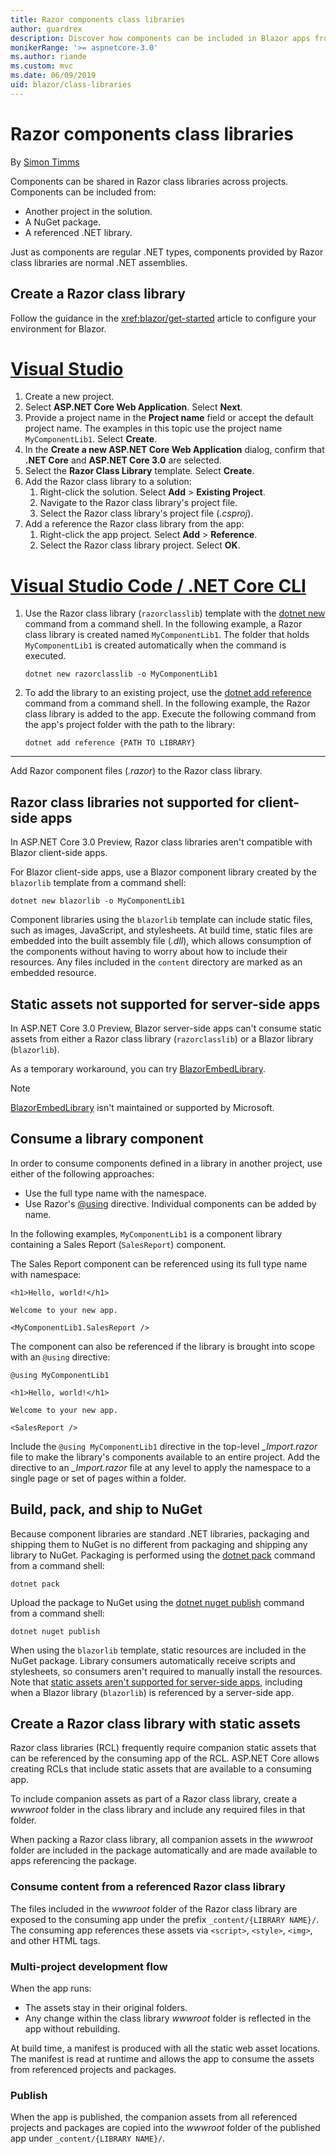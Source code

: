 ```yaml
---
title: Razor components class libraries
author: guardrex
description: Discover how components can be included in Blazor apps from an external component library.
monikerRange: '>= aspnetcore-3.0'
ms.author: riande
ms.custom: mvc
ms.date: 06/09/2019
uid: blazor/class-libraries
---
```

# Razor components class libraries

By [Simon Timms](https://github.com/stimms)

Components can be shared in Razor class libraries across projects. Components can be included from:

* Another project in the solution.
* A NuGet package.
* A referenced .NET library.

Just as components are regular .NET types, components provided by Razor class libraries are normal .NET assemblies.

## Create a Razor class library

Follow the guidance in the <xref:blazor/get-started> article to configure your environment for Blazor.

# [Visual Studio](#tab/visual-studio)

1. Create a new project.
1. Select **ASP.NET Core Web Application**. Select **Next**.
1. Provide a project name in the **Project name** field or accept the default project name. The examples in this topic use the project name `MyComponentLib1`. Select **Create**.
1. In the **Create a new ASP.NET Core Web Application** dialog, confirm that **.NET Core** and **ASP.NET Core 3.0** are selected.
1. Select the **Razor Class Library** template. Select **Create**.
1. Add the Razor class library to a solution:
   1. Right-click the solution. Select **Add** > **Existing Project**.
   1. Navigate to the Razor class library's project file.
   1. Select the Razor class library's project file (*.csproj*).
1. Add a reference the Razor class library from the app:
   1. Right-click the app project. Select **Add** > **Reference**.
   1. Select the Razor class library project. Select **OK**.

# [Visual Studio Code / .NET Core CLI](#tab/visual-studio-code+netcore-cli)

1. Use the Razor class library (`razorclasslib`) template with the [dotnet new](/dotnet/core/tools/dotnet-new) command from a command shell. In the following example, a Razor class library is created named `MyComponentLib1`. The folder that holds `MyComponentLib1` is created automatically when the command is executed.

   ```console
   dotnet new razorclasslib -o MyComponentLib1
   ```

1. To add the library to an existing project, use the [dotnet add reference](/dotnet/core/tools/dotnet-add-reference) command from a command shell. In the following example, the Razor class library is added to the app. Execute the following command from the app's project folder with the path to the library:

   ```console
   dotnet add reference {PATH TO LIBRARY}
   ```

---

Add Razor component files (*.razor*) to the Razor class library.

## Razor class libraries not supported for client-side apps

In ASP.NET Core 3.0 Preview, Razor class libraries aren't compatible with Blazor client-side apps.

For Blazor client-side apps, use a Blazor component library created by the `blazorlib` template from a command shell:

```console
dotnet new blazorlib -o MyComponentLib1
```

Component libraries using the `blazorlib` template can include static files, such as images, JavaScript, and stylesheets. At build time, static files are embedded into the built assembly file (*.dll*), which allows consumption of the components without having to worry about how to include their resources. Any files included in the `content` directory are marked as an embedded resource.

## Static assets not supported for server-side apps

In ASP.NET Core 3.0 Preview, Blazor server-side apps can't consume static assets from either a Razor class library (`razorclasslib`) or a Blazor library (`blazorlib`).

As a temporary workaround, you can try [BlazorEmbedLibrary](https://www.nuget.org/packages/BlazorEmbedLibrary/).

> [!NOTE]
> [BlazorEmbedLibrary](https://www.nuget.org/packages/BlazorEmbedLibrary/) isn't maintained or supported by Microsoft.

## Consume a library component

In order to consume components defined in a library in another project, use either of the following approaches:

* Use the full type name with the namespace.
* Use Razor's [\@using](xref:mvc/views/razor#using) directive. Individual components can be added by name.

In the following examples, `MyComponentLib1` is a component library containing a Sales Report (`SalesReport`) component.

The Sales Report component can be referenced using its full type name with namespace:

```cshtml
<h1>Hello, world!</h1>

Welcome to your new app.

<MyComponentLib1.SalesReport />
```

The component can also be referenced if the library is brought into scope with an `@using` directive:

```cshtml
@using MyComponentLib1

<h1>Hello, world!</h1>

Welcome to your new app.

<SalesReport />
```

Include the `@using MyComponentLib1` directive in the top-level *_Import.razor* file to make the library's components available to an entire project. Add the directive to an *_Import.razor* file at any level to apply the namespace to a single page or set of pages within a folder.

## Build, pack, and ship to NuGet

Because component libraries are standard .NET libraries, packaging and shipping them to NuGet is no different from packaging and shipping any library to NuGet. Packaging is performed using the [dotnet pack](/dotnet/core/tools/dotnet-pack) command from a command shell:

```console
dotnet pack
```

Upload the package to NuGet using the [dotnet nuget publish](/dotnet/core/tools/dotnet-nuget-push) command from a command shell:

```console
dotnet nuget publish
```

When using the `blazorlib` template, static resources are included in the NuGet package. Library consumers automatically receive scripts and stylesheets, so consumers aren't required to manually install the resources. Note that [static assets aren't supported for server-side apps](#static-assets-not-supported-for-server-side-apps), including when a Blazor library (`blazorlib`) is referenced by a server-side app.

## Create a Razor class library with static assets

Razor class libraries (RCL) frequently require companion static assets that can be referenced by the consuming app of the RCL. ASP.NET Core allows creating RCLs that include static assets that are available to a consuming app.

To include companion assets as part of a Razor class library, create a *wwwroot* folder in the class library and include any required files in that folder.

When packing a Razor class library, all companion assets in the *wwwroot* folder are included in the package automatically and are made available to apps referencing the package.

### Consume content from a referenced Razor class library

The files included in the *wwwroot* folder of the Razor class library are exposed to the consuming app under the prefix `_content/{LIBRARY NAME}/`. The consuming app references these assets via `<script>`, `<style>`, `<img>`, and other HTML tags.

### Multi-project development flow

When the app runs:

* The assets stay in their original folders.
* Any change within the class library *wwwroot* folder is reflected in the app without rebuilding.

At build time, a manifest is produced with all the static web asset locations. The manifest is read at runtime and allows the app to consume the assets from referenced projects and packages.

### Publish

When the app is published, the companion assets from all referenced projects and packages are copied into the *wwwroot* folder of the published app under `_content/{LIBRARY NAME}/`.
